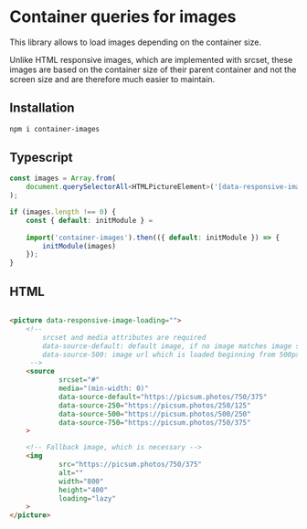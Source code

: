 # Container queries for images

This library allows to load images depending on the container size. 

Unlike HTML responsive images, which are implemented with srcset, 
these images are based on the container size of their parent container 
and not the screen size and are therefore much easier to maintain.

## Installation
```bash
npm i container-images
```

## Typescript

```ts
const images = Array.from(
    document.querySelectorAll<HTMLPictureElement>('[data-responsive-image-loading]'),
);

if (images.length !== 0) {
    const { default: initModule } = 
    
    import('container-images').then(({ default: initModule }) => {
        initModule(images)
    });
}
```

## HTML

```html

<picture data-responsive-image-loading="">
    <!-- 
        srcset and media attributes are required
        data-source-default: default image, if no image matches image size
        data-source-500: image url which is loaded beginning from 500px image width
     -->
    <source
            srcset="#"
            media="(min-width: 0)"
            data-source-default="https://picsum.photos/750/375"
            data-source-250="https://picsum.photos/250/125"
            data-source-500="https://picsum.photos/500/250"
            data-source-750="https://picsum.photos/750/375"
    >

    <!-- Fallback image, which is necessary -->
    <img
            src="https://picsum.photos/750/375"
            alt=""
            width="800"
            height="400"
            loading="lazy"
    >
</picture>
```
